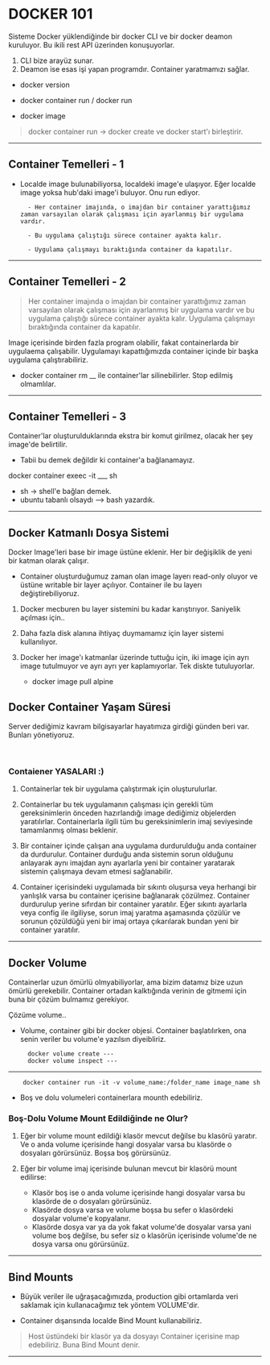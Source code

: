 <h1> DOCKER 101 </h1>

Sisteme Docker yüklendiğinde bir docker CLI ve bir docker deamon kuruluyor. Bu ikili rest API üzerinden konuşuyorlar.

1. CLI bize arayüz sunar.
2. Deamon ise esas işi yapan programdır. Container yaratmamızı sağlar.

- docker version
- docker container run / docker run

- docker image

> docker container run -> docker create ve docker start'ı birleştirir.

<hr>

<h2> Container Temelleri - 1</h2>

- Localde image bulunabiliyorsa, localdeki image'e ulaşıyor. Eğer localde image yoksa hub'daki image'i buluyor. Onu run ediyor.

        - Her container imajında, o imajdan bir container yarattığımız zaman varsayılan olarak çalışması için ayarlanmış bir uygulama vardır.

        - Bu uygulama çalıştığı sürece container ayakta kalır.

        - Uygulama çalışmayı bıraktığında container da kapatılır.

<hr>

<h2>Container Temelleri - 2</h2>

> Her container imajında o imajdan bir container yarattığımız zaman varsayılan olarak çalışması için ayarlanmış bir uygulama vardır ve bu uygulama çalıştığı sürece container ayakta kalır. Uygulama çalışmayı bıraktığında container da kapatılır.

Image içerisinde birden fazla program olabilir, fakat containerlarda bir uygulaema çalışabilir. Uygulamayı kapattığımızda container içinde bir başka uygulama çalıştırabiliriz.

- docker container rm \_\_ ile container'lar silinebilirler. Stop edilmiş olmamlılar.

<hr>
<h2> Container Temelleri - 3 </h2>

Container'lar oluşturulduklarında ekstra bir komut girilmez, olacak her şey image'de belirtilir.

- Tabii bu demek değildir ki container'a bağlanamayız.

docker container exeec -it \_\_\_ sh

- sh -> shell'e bağlan demek.
- ubuntu tabanlı olsaydı --> bash yazardık.

<hr>
<h2> Docker Katmanlı Dosya Sistemi </h2>

Docker Image'leri base bir image üstüne eklenir. Her bir değişiklik de yeni bir katman olarak çalışır.

- Container oluşturduğumuz zaman olan image layerı read-only oluyor ve üstüne writable bir layer açılıyor. Container ile bu layerı değiştirebiliyoruz.

1. Docker mecburen bu layer sistemini bu kadar karıştırıyor. Saniyelik açılması için..
2. Daha fazla disk alanına ihtiyaç duymamamız için layer sistemi kullanılıyor.
3. Docker her image'ı katmanlar üzerinde tuttuğu için, iki image için ayrı image tutulmuyor ve ayrı ayrı yer kaplamıyorlar. Tek diskte tutuluyorlar.

   - docker image pull alpine

<h2> Docker Container Yaşam Süresi </h2>

Server dediğimiz kavram bilgisayarlar hayatımıza girdiği günden beri var. Bunları yönetiyoruz.

<br>

<h3>Contaiener YASALARI :)</h3>

1. Containerlar tek bir uygulama çalıştırmak için oluşturulurlar.

2. Containerlar bu tek uygulamanın çalışması için gerekli tüm gereksinimlerin önceden hazırlandığı image dediğimiz objelerden yaratılırlar. Containerlarla ilgili tüm bu gereksinimlerin imaj seviyesinde tamamlanmış olması beklenir.

3. Bir container içinde çalışan ana uygulama durdurulduğu anda container da durdurulur. Container durduğu anda sistemin sorun olduğunu anlayarak aynı imajdan aynı ayarlarla yeni bir container yaratarak sistemin çalışmaya devam etmesi sağlanabilir.

4. Container içerisindeki uygulamada bir sıkıntı oluşursa veya herhangi bir yanlışlık varsa bu container içerisine bağlanarak çözülmez. Container durdurulup yerine sıfırdan bir container yaratılır. Eğer sıkıntı ayarlarla veya config ile ilgiliyse, sorun imaj yaratma aşamasında çözülür ve sorunun çözüldüğü yeni bir imaj ortaya çıkarılarak bundan yeni bir container yaratılır.

---

<h2> Docker Volume </h2>

Containerlar uzun ömürlü olmyabiliyorlar, ama bizim datamız bize uzun ömürlü gerekebilir. Container ortadan kalktığında verinin de gitmemi için buna bir çözüm bulmamız gerekiyor.

Çözüme volume..

- Volume, container gibi bir docker objesi. Container başlatılırken, ona senin veriler bu volume'e yazılsın diyeibliriz.

        docker volume create ---
        docker volume inspect ---

---

        docker container run -it -v volume_name:/folder_name image_name sh

- Boş ve dolu volumeleri containerlara mounth edebiliriz.

<h3>Boş-Dolu Volume Mount Edildiğinde ne Olur?</h3>

1. Eğer bir volume mount edildiği klasör mevcut değilse bu klasörü yaratır. Ve o anda volume içerisinde hangi dosyalar varsa bu klasörde o dosyaları görürsünüz. Boşsa boş görürsünüz.

2. Eğer bir volume imaj içerisinde bulunan mevcut bir klasörü mount edilirse:
   - Klasör boş ise o anda volume içerisinde hangi dosyalar varsa bu klasörde de o dosyaları görürsünüz.
   - Klasörde dosya varsa ve volume boşsa bu sefer o klasördeki dosyalar volume'e kopyalanır.
   - Klasörde dosya var ya da yok fakat volume'de dosyalar varsa yani volume boş değilse, bu sefer siz o klasörün içerisinde volume'de ne dosya varsa onu görürsünüz.

<hr>

<h2>Bind Mounts</h2>

- Büyük veriler ile uğraşacağımızda, production gibi ortamlarda veri saklamak için kullanacağımız tek yöntem VOLUME'dir.

- Container dışarısında localde Bind Mount kullanabiliriz.

> Host üstündeki bir klasör ya da dosyayı Container içerisine map edebiliriz. Buna Bind Mount denir.

---
